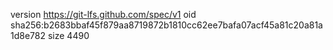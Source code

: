 version https://git-lfs.github.com/spec/v1
oid sha256:b2683bbaf45f879aa8719872b1810cc62ee7bafa07acf45a81c20a81a1d8e782
size 4490

